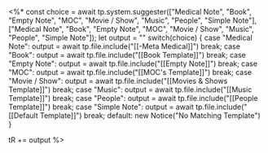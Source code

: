 <%*
const choice = await tp.system.suggester(["Medical Note", "Book", "Empty Note", "MOC", "Movie / Show", "Music", "People", "Simple Note"], ["Medical Note", "Book", "Empty Note", "MOC", "Movie / Show", "Music", "People", "Simple Note"]);
let output = ""
switch(choice) {
    case "Medical Note":
        output = await tp.file.include("[[-Meta Medical]]")
        break;
    case "Book":
		output = await tp.file.include("[[Book Template]]")
		break;
    case "Empty Note":
	   output = await tp.file.include("[[Empty Note]]")
	   break;
    case "MOC":
        output = await tp.file.include("[[MOC's Template]]")
        break;
    case "Movie / Show":
	   output = await tp.file.include("[[Movies & Shows Template]]")
	   break;
    case "Music":
        output = await tp.file.include("[[Music Template]]")
        break;
    case "People":
	   output = await tp.file.include("[[People Template]]")
	   break;
    case "Simple Note":
		output = await tp.file.include("[[Default Template]]")
		break;
    default:
        new Notice("No Matching Template")
}
   
tR += output
%>